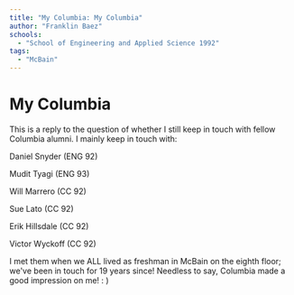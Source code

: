 ```yaml
---
title: "My Columbia: My Columbia"
author: "Franklin Baez"
schools:
  - "School of Engineering and Applied Science 1992"
tags:
  - "McBain"
---
```


# My Columbia

This is a reply to the question of whether I still keep in touch with fellow Columbia alumni.  I mainly keep in touch with:

Daniel Snyder (ENG 92)

Mudit Tyagi (ENG 93)

Will Marrero (CC 92)

Sue Lato (CC 92)

Erik Hillsdale (CC 92)

Victor Wyckoff (CC 92)

I met them when we ALL lived as freshman in McBain on the eighth floor; we've been in touch for 19 years since! Needless to say, Columbia made a good impression on me! : )
